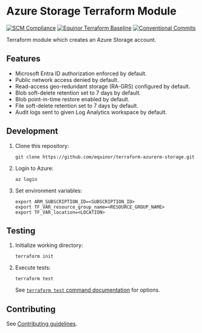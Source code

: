 # Azure Storage Terraform Module

[![SCM Compliance](https://scm-compliance-api.radix.equinor.com/repos/equinor/terraform-azurerm-storage/badge)](https://scm-compliance-api.radix.equinor.com/repos/equinor/terraform-azurerm-storage/badge)
[![Equinor Terraform Baseline](https://img.shields.io/badge/Equinor%20Terraform%20Baseline-1.0.0-blueviolet)](https://github.com/equinor/terraform-baseline)
[![Conventional Commits](https://img.shields.io/badge/Conventional%20Commits-1.0.0-yellow.svg)](https://conventionalcommits.org)

Terraform module which creates an Azure Storage account.

## Features

- Microsoft Entra ID authorization enforced by default.
- Public network access denied by default.
- Read-access geo-redundant storage (RA-GRS) configured by default.
- Blob soft-delete retention set to 7 days by default.
- Blob point-in-time restore enabled by default.
- File soft-delete retention set to 7 days by default.
- Audit logs sent to given Log Analytics workspace by default.

## Development

1. Clone this repository:

    ```console
    git clone https://github.com/equinor/terraform-azurerm-storage.git
    ```

1. Login to Azure:

    ```console
    az login
    ```

1. Set environment variables:

    ```console
    export ARM_SUBSCRIPTION_ID=<SUBSCRIPTION_ID>
    export TF_VAR_resource_group_name=<RESOURCE_GROUP_NAME>
    export TF_VAR_location=<LOCATION>
    ```

## Testing

1. Initialize working directory:

    ```console
    terraform init
    ```

1. Execute tests:

    ```console
    terraform test
    ```

    See [`terraform test` command documentation](https://developer.hashicorp.com/terraform/cli/commands/test) for options.

## Contributing

See [Contributing guidelines](https://github.com/equinor/terraform-baseline/blob/main/CONTRIBUTING.md).
